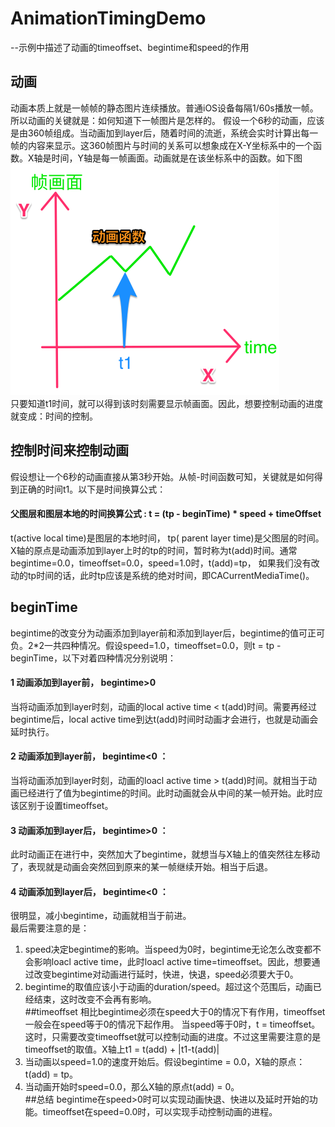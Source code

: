 # AnimationTimingDemo
--示例中描述了动画的timeoffset、begintime和speed的作用
</br>
## 动画
动画本质上就是一帧帧的静态图片连续播放。普通iOS设备每隔1/60s播放一帧。所以动画的关键就是：如何知道下一帧图片是怎样的。
假设一个6秒的动画，应该是由360帧组成。当动画加到layer后，随着时间的流逝，系统会实时计算出每一帧的内容来显示。这360帧图片与时间的关系可以想象成在X-Y坐标系中的一个函数。X轴是时间，Y轴是每一帧画面。动画就是在该坐标系中的函数。如下图</br>
![](https://github.com/electrmc/AnimationTimingDemo/blob/master/%E5%8A%A8%E7%94%BB.png)</br>
只要知道t1时间，就可以得到该时刻需要显示帧画面。因此，想要控制动画的进度就变成：时间的控制。

## 控制时间来控制动画
假设想让一个6秒的动画直接从第3秒开始。从帧-时间函数可知，关键就是如何得到正确的时间t1。以下是时间换算公式：</br>
#### 父图层和图层本地的时间换算公式 : t = (tp - beginTime) * speed + timeOffset</br>

t(active local time)是图层的本地时间， tp( parent layer time)是父图层的时间。X轴的原点是动画添加到layer上时的tp的时间，暂时称为t(add)时间。通常begintime=0.0，timeoffset=0.0，speed=1.0时，t(add)=tp，
如果我们没有改动的tp时间的话，此时tp应该是系统的绝对时间，即CACurrentMediaTime()。
## beginTime
begintime的改变分为动画添加到layer前和添加到layer后，begintime的值可正可负。2*2一共四种情况。假设speed=1.0，timeoffset=0.0，则t = tp - beginTime，以下对着四种情况分别说明：</br>
#### 1 动画添加到layer前， begintime>0
当将动画添加到layer时刻，动画的local active time < t(add)时间。需要再经过begintime后，local active time到达t(add)时间时动画才会进行，也就是动画会延时执行。</br>
#### 2 动画添加到layer前， begintime<0 ：</br>
当将动画添加到layer时刻，动画的loacl active time > t(add)时间。就相当于动画已经进行了值为begintime的时间。此时动画就会从中间的某一帧开始。此时应该区别于设置timeoffset。</br>
#### 3 动画添加到layer后， begintime>0 ：</br>
此时动画正在进行中，突然加大了begintime，就想当与X轴上的值突然往左移动了，表现就是动画会突然回到原来的某一帧继续开始。相当于后退。</br>
#### 4 动画添加到layer后， begintime<0 ：</br>
很明显，减小begintime，动画就相当于前进。</br>
最后需要注意的是：</br>
1. speed决定begintime的影响。当speed为0时，begintime无论怎么改变都不会影响loacl active time，此时loacl active time=timeoffset。因此，想要通过改变begintime对动画进行延时，快进，快退，speed必须要大于0。</br>
2. begintime的取值应该小于动画的duration/speed。超过这个范围后，动画已经结束，这时改变不会再有影响。</br>
##timeoffset
相比begintime必须在speed大于0的情况下有作用，timeoffset一般会在speed等于0的情况下起作用。
当speed等于0时，t = timeoffset。这时，只需要改变timeoffset就可以控制动画的进度。不过这里需要注意的是timeoffset的取值。X轴上t1 = t(add) + |t1-t(add)|</br>
1. 当动画以speed=1.0的速度开始后。假设begintime = 0.0，X轴的原点：t(add) = tp。</br>
2. 当动画开始时speed=0.0，那么X轴的原点t(add) = 0。</br>
##总结
begintime在speed>0时可以实现动画快退、快进以及延时开始的功能。timeoffset在speed=0.0时，可以实现手动控制动画的进程。
